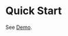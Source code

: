 # Quick Start

See [Demo](https://gitlab.com/autowarefoundation/autoware.ai/autoware/wikis/ROSBAG-Demo).

